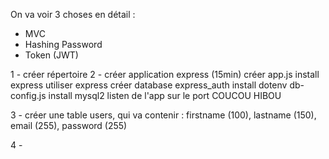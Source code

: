 On va voir 3 choses en détail :

- MVC
- Hashing Password
- Token (JWT)

1 - créer répertoire
2 - créer application express (15min)
créer app.js
install express
utiliser express
créer database express_auth
install dotenv
db-config.js
install mysql2
listen de l'app sur le port
COUCOU HIBOU

3 - créer une table users, qui va contenir : firstname (100), lastname (150), email (255), password (255)

4 -
